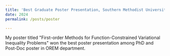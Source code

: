 ```yaml
---
title: 'Best Graduate Poster Presentation, Southern Methodist University'
date: 2024
permalink: /posts/poster

---
```

My poster titled "First-order Methods for Function-Constrained Variational Inequality Problems" won the best poster presentation among PhD and Post-Doc poster in OREM department. 
